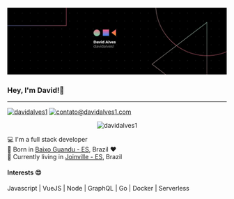 ![banner](https://github.com/davidalves1/davidalves1/blob/master/davidalves1.jpg)
### Hey, I'm David!👋
---
[![davidalves1](https://img.shields.io/badge/-davidalves1-blue?logo=Linkedin&logoColor=white)](https://www.linkedin.com/in/davidalves1/)
[![contato@davidalves1.com](https://img.shields.io/badge/-contato@davidalves1.com-red?logo=Gmail&logoColor=white)](mailto:contato@davidalves1.com)

<p align="center"> <img src="https://github-readme-stats.vercel.app/api?username=davidalves1&show_icons=true" alt="davidalves1" /> </p>

:computer: I'm a full stack developer  
:sunrise_over_mountains: Born in [Baixo Guandu - ES](https://goo.gl/maps/xiRzHQqYXNUQVcJ47), Brazil :heart:  
:city_sunrise: Currently living in [Joinville - ES](https://goo.gl/maps/EhLiTyaAVwzHyfqo6), Brazil

#### Interests :heart_eyes:
Javascript | VueJS | Node | GraphQL | Go | Docker | Serverless

<!--
**davidalves1/davidalves1** is a ✨ _special_ ✨ repository because its `README.md` (this file) appears on your GitHub profile.

Here are some ideas to get you started:

- 🔭 I’m currently working on ...
- 🌱 I’m currently learning ...
- 👯 I’m looking to collaborate on ...
- 🤔 I’m looking for help with ...
- 💬 Ask me about ...
- 📫 How to reach me: ...
- 😄 Pronouns: ...
- ⚡ Fun fact: ...
-->
